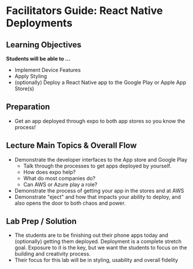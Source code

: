 # Facilitators Guide: React Native Deployments

## Learning Objectives

**Students will be able to ...**

* Implement Device Features
* Apply Styling
* (optionally) Deploy a React Native app to the Google Play or Apple App Store(s)

## Preparation
* Get an app deployed through expo to both app stores so you know the process!

## Lecture Main Topics & Overall Flow
* Demonstrate the developer interfaces to the App store and Google Play
  * Talk through the processes to get apps deployed by yourself.
  * How does expo help?
  * What do most companies do?
  * Can AWS or Azure play a role?
* Demonstrate the process of getting your app in the stores and at AWS
* Demonstrate "eject" and how that impacts your ability to deploy, and also opens the door to both chaos and power.

## Lab Prep / Solution
* The students are to be finishing out their phone apps today and (optionally) getting them deployed. Deployment is a complete stretch goal. Exposure to it is the key, but we want the students to focus on the building and creativity process.
* Their focus for this lab will be in styling, usability and overall fidelity



